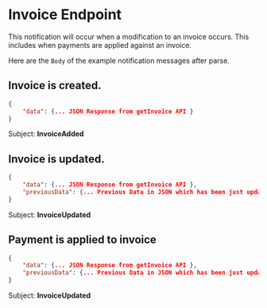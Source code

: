 # Invoice Endpoint

This notification will occur when a modification to an invoice occurs. This includes when payments are applied against an invoice.

Here are the `Body` of the example notification messages after parse.

## Invoice is created.
```json
{
    "data": {... JSON Response from getInvoice API }
}
```
Subject: **InvoiceAdded**


## Invoice is updated.
```json
{
    "data": {... JSON Response from getInvoice API },
    "previousData": {... Previous Data in JSON which has been just updated }
}
```
Subject: **InvoiceUpdated**


## Payment is applied to invoice

```json
{
    "data": {... JSON Response from getInvoice API },
    "previousData": {... Previous Data in JSON which has been just updated }
}
```
Subject: **InvoiceUpdated**



